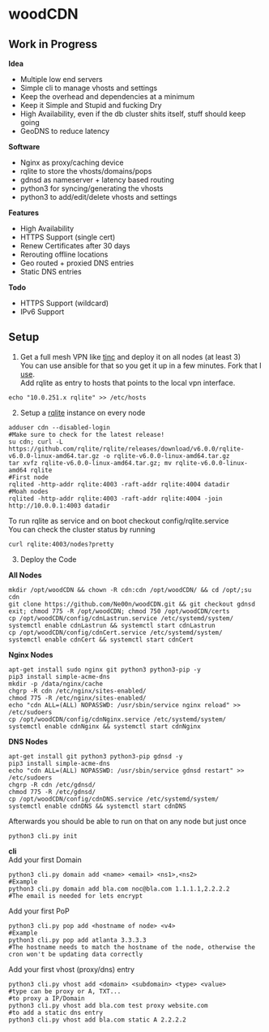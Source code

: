 # woodCDN

## Work in Progress

**Idea**<br />
- Multiple low end servers
- Simple cli to manage vhosts and settings
- Keep the overhead and dependencies at a minimum
- Keep it Simple and Stupid and fucking Dry
- High Availability, even if the db cluster shits itself, stuff should keep going
- GeoDNS to reduce latency

**Software**<br />
- Nginx as proxy/caching device
- rqlite to store the vhosts/domains/pops
- gdnsd as nameserver + latency based routing
- python3 for syncing/generating the vhosts
- python3 to add/edit/delete vhosts and settings

**Features**<br />
- High Availability
- HTTPS Support (single cert)
- Renew Certificates after 30 days
- Rerouting offline locations
- Geo routed + proxied DNS entries
- Static DNS entries

**Todo**<br />
- HTTPS Support (wildcard)
- IPv6 Support

## Setup<br />
1. Get a full mesh VPN like [tinc](https://www.tinc-vpn.org/) and deploy it on all nodes (at least 3)</br >
You can use ansible for that so you get it up in a few minutes. Fork that I [use](https://github.com/Ne00n/ansible-tinc).</br >
Add rqlite as entry to hosts that points to the local vpn interface.<br />
```
echo "10.0.251.x rqlite" >> /etc/hosts
```
2. Setup a [rqlite](https://github.com/rqlite/rqlite) instance on every node<br >
```
adduser cdn --disabled-login
#Make sure to check for the latest release!
su cdn; curl -L https://github.com/rqlite/rqlite/releases/download/v6.0.0/rqlite-v6.0.0-linux-amd64.tar.gz -o rqlite-v6.0.0-linux-amd64.tar.gz
tar xvfz rqlite-v6.0.0-linux-amd64.tar.gz; mv rqlite-v6.0.0-linux-amd64 rqlite
#First node
rqlited -http-addr rqlite:4003 -raft-addr rqlite:4004 datadir
#Moah nodes
rqlited -http-addr rqlite:4003 -raft-addr rqlite:4004 -join http://10.0.0.1:4003 datadir
```
To run rqlite as service and on boot checkout config/rqlite.service<br />
You can check the cluster status by running
```
curl rqlite:4003/nodes?pretty
```
3. Deploy the Code

**All Nodes**
```
mkdir /opt/woodCDN && chown -R cdn:cdn /opt/woodCDN/ && cd /opt/;su cdn
git clone https://github.com/Ne00n/woodCDN.git && git checkout gdnsd
exit; chmod 775 -R /opt/woodCDN; chmod 750 /opt/woodCDN/certs
cp /opt/woodCDN/config/cdnLastrun.service /etc/systemd/system/
systemctl enable cdnLastrun && systemctl start cdnLastrun
cp /opt/woodCDN/config/cdnCert.service /etc/systemd/system/
systemctl enable cdnCert && systemctl start cdnCert
```
**Nginx Nodes**
```
apt-get install sudo nginx git python3 python3-pip -y
pip3 install simple-acme-dns
mkdir -p /data/nginx/cache
chgrp -R cdn /etc/nginx/sites-enabled/
chmod 775 -R /etc/nginx/sites-enabled/
echo "cdn ALL=(ALL) NOPASSWD: /usr/sbin/service nginx reload" >> /etc/sudoers
cp /opt/woodCDN/config/cdnNginx.service /etc/systemd/system/
systemctl enable cdnNginx && systemctl start cdnNginx
```
**DNS Nodes**
```
apt-get install git python3 python3-pip gdnsd -y
pip3 install simple-acme-dns
echo "cdn ALL=(ALL) NOPASSWD: /usr/sbin/service gdnsd restart" >> /etc/sudoers
chgrp -R cdn /etc/gdnsd/
chmod 775 -R /etc/gdnsd/
cp /opt/woodCDN/config/cdnDNS.service /etc/systemd/system/
systemctl enable cdnDNS && systemctl start cdnDNS
```
Afterwards you should be able to run on that on any node but just once<br />
```
python3 cli.py init
```

**cli**<br />
Add your first Domain
```
python3 cli.py domain add <name> <email> <ns1>,<ns2>
#Example
python3 cli.py domain add bla.com noc@bla.com 1.1.1.1,2.2.2.2
#The email is needed for lets encrypt
```
Add your first PoP<br/>
```
python3 cli.py pop add <hostname of node> <v4>
#Example
python3 cli.py pop add atlanta 3.3.3.3
#The hostname needs to match the hostname of the node, otherwise the cron won't be updating data correctly
```
Add your first vhost (proxy/dns) entry
```
python3 cli.py vhost add <domain> <subdomain> <type> <value>
#type can be proxy or A, TXT...
#to proxy a IP/Domain
python3 cli.py vhost add bla.com test proxy website.com
#to add a static dns entry
python3 cli.py vhost add bla.com static A 2.2.2.2
```
